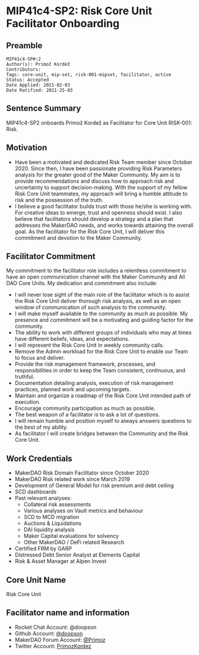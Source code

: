 # MIP41c4-SP2: Risk Core Unit Facilitator Onboarding

## Preamble

```
MIP41c4-SP#:2
Author(s): Primož Kordež
Contributors: 
Tags: core-unit, mip-set, risk-001-mipset, facilitator, active
Status: Accepted
Date Applied: 2021-02-03
Date Ratified: 2021-25-03
```

## Sentence Summary

MIP41c4-SP2 onboards Primož Kordež as Facilitator for Core Unit RISK-001: Risk.

## Motivation

- Have been a motivated and dedicated Risk Team member since October 2020. Since then, I have been passionate providing Risk Parameters analysis for the greater good of the Maker Community. My aim is to provide recommendations and discuss how to approach risk and uncertainty to support decision-making. With the support of my fellow Risk Core Unit teammates, my approach will bring a humble attitude to risk and the possession of the truth.
- I believe a good facilitator builds trust with those he/she is working with. For creative ideas to emerge, trust and openness should exist. I also believe that facilitators should develop a strategy and a plan that addresses the MakerDAO needs, and works towards attaining the overall goal. As the facilitator for the Risk Core Unit, I will deliver this commitment and devotion to the Maker Community.

## Facilitator Commitment

My commitment to the facilitator role includes a relentless commitment to have an open communication channel with the Maker Community and All DAO Core Units. My dedication and commitment also include:

- I will never lose sight of the main role of the facilitator which is to assist the Risk Core Unit deliver thorough risk analysis, as well as an open window of communication of such analysis to the community.
- I will make myself available to the community as much as possible. My presence and commitment will be a motivating and guiding factor for the community.
- The ability to work with different groups of individuals who may at times have different beliefs, ideas, and expectations.
- I will represent the Risk Core Unit in weekly community calls.
- Remove the Admin workload for the Risk Core Unit to enable our Team to focus and deliver.
- Provide the risk management framework, processes, and responsibilities in order to keep the Team consistent, continuous, and truthful.
- Documentation detailing analysis, execution of risk management practices, planned work and upcoming targets.
- Maintain and organize a roadmap of the Risk Core Unit intended path of execution.
- Encourage community participation as much as possible.
- The best weapon of a facilitator is to ask a lot of questions.
- I will remain humble and position myself to always answers questions to the best of my ability.
- As facilitator I will create bridges between the Community and the Risk Core Unit.

## Work Credentials

* MakerDAO Risk Domain Facilitator since October 2020
* MakerDAO Risk related work since March 2019
* Development of General Model for risk premium and debt ceiling
* SCD dashboards
* Past relevant analyses:
    * Collateral risk assessments
    * Various analyses on Vault metrics and behaviour
    * SCD to MCD migration
    * Auctions & Liquidations
    * DAI liquidity analysis
    * Maker Capital evaluations for solvency
    * Other MakerDAO / DeFi related Research
* Certified FRM by GARP
* Distressed Debt Senior Analyst at Elements Capital
* Risk & Asset Manager at Alpen Invest

## Core Unit Name

Risk Core Unit

## Facilitator name and information

* Rocket Chat Account: @doopson
* Github Account: [@doopson](https://github.com/doopson)
* MakerDAO Forum Account: [@Primoz](https://forum.makerdao.com/u/Primoz/summary)
* Twitter Account: [PrimozKordez](https://twitter.com/PrimozKordez)
